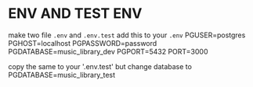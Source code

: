 # ENV AND TEST ENV

make two file `.env` and `.env.test`
add this to your `.env`
PGUSER=postgres
PGHOST=localhost
PGPASSWORD=password
PGDATABASE=music_library_dev
PGPORT=5432
PORT=3000

copy the same to your '.env.test' but change database to PGDATABASE=music_library_test
